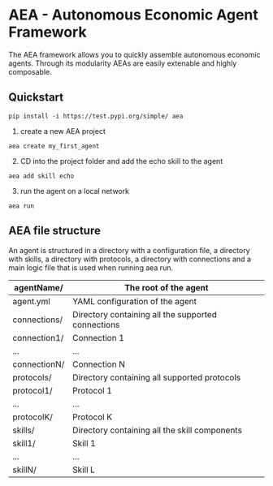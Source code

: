 # AEA - Autonomous Economic Agent Framework

The AEA framework allows you to quickly assemble autonomous economic agents. Through its modularity AEAs are easily extenable and highly composable.

## Quickstart

`
pip install -i https://test.pypi.org/simple/ aea
`

1. create a new AEA project

`
aea create my_first_agent
`

2. CD into the project folder and add the echo skill to the agent

`
aea add skill echo
`

3. run the agent on a local network

`
aea run
`

## AEA file structure

An agent is structured in a directory with a configuration file, a directory with skills, a directory with protocols, a directory with connections and a main logic file that is used when running aea run.

agentName/                                     | The root of the agent
---------------------------------------------- | -----------------------------------------------------------------
agent.yml                                      | YAML configuration of the agent
connections/                                   | Directory containing all the supported connections
  connection1/                                 | Connection 1
  ...                                          | ...
  connectionN/                                 | Connection N
protocols/                                     | Directory containing all supported protocols
  protocol1/                                   | Protocol 1
  ...                                          | ...
  protocolK/                                   | Protocol K
skills/                                        | Directory containing all the skill components
  skill1/                                      | Skill 1
  ...                                          | ...
  skillN/                                      | Skill L
